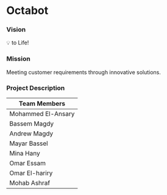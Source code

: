 # Octabot

### Vision
:bulb: to Life!
    
### Mission 
Meeting customer requirements through innovative solutions.

### Project Description 

| **Team Members** |
| -----------------------|
| Mohammed El-Ansary  |
|  Bassem Magdy  |
| Andrew Magdy |
| Mayar Bassel |
| Mina Hany |
| Omar Essam |
| Omar El-hariry |
| Mohab Ashraf  |
 
